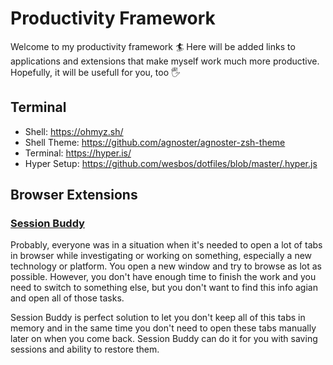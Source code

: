 # Productivity Framework

Welcome to my productivity framework 🏄 
Here will be added links to applications and extensions that make myself work much more productive.
Hopefully, it will be usefull for you, too 🖐

## Terminal

- Shell: https://ohmyz.sh/
- Shell Theme: https://github.com/agnoster/agnoster-zsh-theme
- Terminal: https://hyper.is/
- Hyper Setup: https://github.com/wesbos/dotfiles/blob/master/.hyper.js

## Browser Extensions

### [Session Buddy](https://chrome.google.com/webstore/detail/session-buddy/edacconmaakjimmfgnblocblbcdcpbko?hl=en)

Probably, everyone was in a situation when it's needed to open a lot of tabs in browser while investigating or working on something, especially a new technology or platform. You open a new window and try to browse as lot as possible. However, you don't have enough time to finish the work and you need to switch to something else, but you don't want to find this info agian and open all of those tasks.

Session Buddy is perfect solution to let you don't keep all of this tabs in memory and in the same time you don't need to open these tabs manually later on when you come back. Session Buddy can do it for you with saving sessions and ability to restore them.
